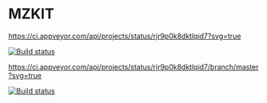 # MZKIT

https://ci.appveyor.com/api/projects/status/rjr9p0k8dktlqid7?svg=true

[![Build status](https://ci.appveyor.com/api/projects/status/rjr9p0k8dktlqid7?svg=true)](https://ci.appveyor.com/project/Khrystyna-Pelekh/mzkit)

https://ci.appveyor.com/api/projects/status/rjr9p0k8dktlqid7/branch/master?svg=true

[![Build status](https://ci.appveyor.com/api/projects/status/rjr9p0k8dktlqid7/branch/master?svg=true)](https://ci.appveyor.com/project/Khrystyna-Pelekh/mzkit/branch/master)
